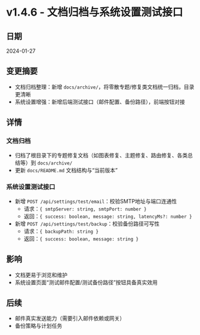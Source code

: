 # v1.4.6 - 文档归档与系统设置测试接口

## 日期
2024-01-27

## 变更摘要
- 文档归档整理：新增 `docs/archive/`，将零散专题/修复类文档统一归档，目录更清晰
- 系统设置增强：新增后端测试接口（邮件配置、备份路径），前端按钮对接

## 详情
### 文档归档
- 归档了根目录下的专题修复文档（如图表修复、主题修复、路由修复、各类总结等）到 `docs/archive/`
- 更新 `docs/README.md` 文档结构与“当前版本”

### 系统设置测试接口
- 新增 `POST /api/settings/test/email`：校验SMTP地址与端口连通性
  - 请求：`{ smtpServer: string, smtpPort: number }`
  - 返回：`{ success: boolean, message: string, latencyMs?: number }`
- 新增 `POST /api/settings/test/backup`：校验备份路径可写性
  - 请求：`{ backupPath: string }`
  - 返回：`{ success: boolean, message: string }`

## 影响
- 文档更易于浏览和维护
- 系统设置页面“测试邮件配置/测试备份路径”按钮具备真实效用

## 后续
- 邮件真实发送能力（需要引入邮件依赖或网关）
- 备份策略与计划任务 